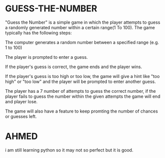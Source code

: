 # GUESS-THE-NUMBER


"Guess the Number" is a simple game in which the player attempts to guess a randomly generated number within a certain range(1 To 100). The game typically has the following steps:

The computer generates a random number between a specified range (e.g. 1 to 100)

The player is prompted to enter a guess.

If the player's guess is correct, the game ends and the player wins.

If the player's guess is too high or too low, the game will give a hint like "too high" or "too low" and the player will be prompted to enter another guess.

The player has a 7 number of attempts to guess the correct number, if the player fails to guess the number within the given attempts the game will end and player lose.

The game will also have a feature to keep promting the number of chances or guesses left.


# AHMED 
i am still learning python so it may not so perfect but it is good.